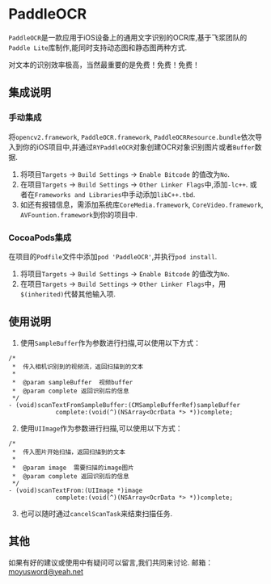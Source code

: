 # PaddleOCR

`PaddleOCR`是一款应用于iOS设备上的通用文字识别的OCR库,基于飞浆团队的`Paddle Lite`库制作,能同时支持动态图和静态图两种方式.

对文本的识别效率极高，当然最重要的是免费！免费！免费！

## 集成说明
### 手动集成
将`opencv2.framework`, `PaddleOCR.framework`, `PaddleOCRResource.bundle`依次导入到你的iOS项目中,并通过`RYPaddleOCR`对象创建OCR对象识别图片或者`Buffer`数据.
1. 将项目`Targets` -> `Build Settings` -> `Enable Bitcode` 的值改为`No`.
2. 在项目`Targets` -> `Build Settings` -> `Other Linker Flags`中,添加`-lc++`. 
    或者在`Frameworks and Libraries`中手动添加`libC++.tbd`.
3. 如还有报错信息，需添加系统库`CoreMedia.framework`, `CoreVideo.framework`, `AVFountion.framework`到你的项目中.

### CocoaPods集成
在项目的`Podfile`文件中添加`pod 'PaddleOCR'`,并执行`pod install`.
1. 将项目`Targets` -> `Build Settings` -> `Enable Bitcode` 的值改为`No`.
2. 在项目`Targets` -> `Build Settings` -> `Other Linker Flags`中，用`$(inherited)`代替其他输入项.

## 使用说明

1. 使用`SampleBuffer`作为参数进行扫描,可以使用以下方式：
```
/*
 *  传入相机识别到的视频流，返回扫描到的文本
 *
 *  @param sampleBuffer  视频buffer
 *  @param complete 返回识别后的信息
 */
- (void)scanTextFromSampleBuffer:(CMSampleBufferRef)sampleBuffer
             complete:(void(^)(NSArray<OcrData *> *))complete;
```

2. 使用`UIImage`作为参数进行扫描,可以使用以下方式：
```
/*
 *  传入图片开始扫描，返回扫描到的文本
 *
 *  @param image  需要扫描的image图片
 *  @param complete 返回识别后的信息
 */
- (void)scanTextFrom:(UIImage *)image
             complete:(void(^)(NSArray<OcrData *> *))complete;
```

3. 也可以随时通过`cancelScanTask`来结束扫描任务.

## 其他
如果有好的建议或使用中有疑问可以留言,我们共同来讨论.
邮箱：moyusword@yeah.net





